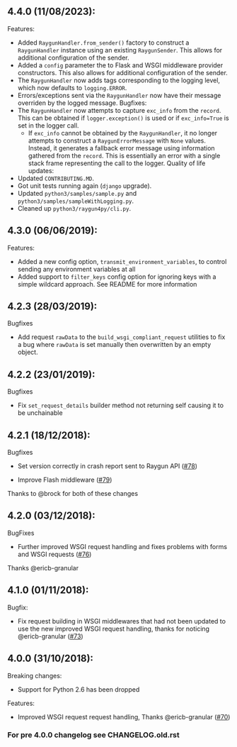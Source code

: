 ## 4.4.0 (11/08/2023):
Features:
  - Added `RaygunHandler.from_sender()` factory to construct a `RaygunHandler` instance using an existing `RaygunSender`. This allows for additional configuration of the sender.
  - Added a `config` parameter the to Flask and WSGI middleware provider constructors. This also allows for additional configuration of the sender.
  - The `RaygunHandler` now adds tags corresponding to the logging level, which now defaults to `logging.ERROR`.
  - Errors/exceptions sent via the `RaygunHandler` now have their message overriden by the logged message.
Bugfixes:
  - The `RaygunHandler` now attempts to capture `exc_info` from the `record`. This can be obtained if `logger.exception()` is used or if `exc_info=True` is set in the logger call.
    - If `exc_info` cannot be obtained by the `RaygunHandler`, it no longer attempts to construct a `RaygunErrorMessage` with `None` values. Instead, it generates a fallback error message using information gathered from the `record`. This is essentially an error with a single stack frame representing the call to the logger.
Quality of life updates:
  - Updated `CONTRIBUTING.MD`.
  - Got unit tests running again (`django` upgrade).
  - Updated `python3/samples/sample.py` and `python3/samples/sampleWithLogging.py`.
  - Cleaned up `python3/raygun4py/cli.py`.

## 4.3.0 (06/06/2019):
Features:
  - Added a new config option, `transmit_environment_variables`, to control sending any environment variables at all
  - Added support to `filter_keys` config option for ignoring keys with a simple wildcard approach. See README for more information

## 4.2.3 (28/03/2019):
Bugfixes
  - Add request `rawData` to the `build_wsgi_compliant_request` utilities to fix a bug where `rawData` is set manually then overwritten by an empty object.

## 4.2.2 (23/01/2019):
Bugfixes
  - Fix `set_request_details` builder method not returning self causing it to be unchainable

## 4.2.1 (18/12/2018):
Bugfixes
  - Set version correctly in crash report sent to Raygun API ([#78](https://github.com/MindscapeHQ/raygun4py/pull/79))

- Improve Flash middleware ([#79](https://github.com/MindscapeHQ/raygun4py/pull/79))

Thanks to @brock for both of these changes

## 4.2.0 (03/12/2018):
BugFixes
  - Further improved WSGI request handling and fixes problems with forms and WSGI requests ([#76](https://github.com/MindscapeHQ/raygun4py/pull/76))

Thanks @ericb-granular

## 4.1.0 (01/11/2018):
Bugfix:
  - Fix request building in WSGI middlewares that had not been updated to use the new improved WSGI request handling, thanks for noticing @ericb-granular ([#73](https://github.com/MindscapeHQ/raygun4py/pull/73))

## 4.0.0 (31/10/2018):
Breaking changes:
  - Support for Python 2.6 has been dropped

Features:
  - Improved WSGI request request handling, Thanks @ericb-granular ([#70](https://github.com/MindscapeHQ/raygun4py/pull/70))

### For pre 4.0.0 changelog see CHANGELOG.old.rst
